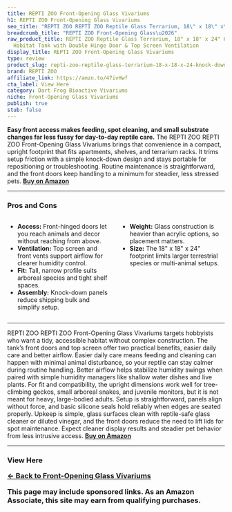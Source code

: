 ```yaml
---
title: REPTI ZOO Front-Opening Glass Vivariums
h1: REPTI ZOO Front-Opening Glass Vivariums
seo_title: "REPTI ZOO REPTI ZOO Reptile Glass Terrarium, 18\" x 18\" x\u2026"
breadcrumb_title: "REPTI ZOO Front-Opening Glass\u2026"
raw_product_title: REPTI ZOO Reptile Glass Terrarium, 18" x 18" x 24" Knock-Down Reptile
  Habitat Tank with Double Hinge Door & Top Screen Ventilation
display_title: REPTI ZOO Front-Opening Glass Vivariums
type: review
product_slug: repti-zoo-reptile-glass-terrarium-18-x-18-x-24-knock-down-reptile-habit-9e4736db
brand: REPTI ZOO
affiliate_link: https://amzn.to/47ivHwf
cta_label: View Here
category: Dart Frog Bioactive Vivariums
niche: Front-Opening Glass Vivariums
publish: true
stub: false
---
```


<div id="intro" class="full-width">
  <p><strong>Easy front access makes feeding, spot cleaning, and small substrate changes far less fussy for day-to-day reptile care.</strong> The REPTI ZOO REPTI ZOO Front-Opening Glass Vivariums brings that convenience in a compact, upright footprint that fits apartments, shelves, and terrarium racks. It trims setup friction with a simple knock-down design and stays portable for repositioning or troubleshooting. Routine maintenance is straightforward, and the front doors keep handling to a minimum for steadier, less stressed pets. <a href="https://amzn.to/47ivHwf" rel="nofollow sponsored noopener" target="_blank"><strong>Buy on Amazon</strong></a></p>
</div>

<hr />
<h3 id="pros-cons">Pros and Cons</h3>
<div class="pc-grid" style="display:grid;grid-template-columns:1fr 1fr;gap:16px;">
  <ul>
    <li><strong>Access:</strong> Front-hinged doors let you reach animals and decor without reaching from above.</li>
    <li><strong>Ventilation:</strong> Top screen and front vents support airflow for clearer humidity control.</li>
    <li><strong>Fit:</strong> Tall, narrow profile suits arboreal species and tight shelf spaces.</li>
    <li><strong>Assembly:</strong> Knock-down panels reduce shipping bulk and simplify setup.</li>
  </ul>
  <ul>
    <li><strong>Weight:</strong> Glass construction is heavier than acrylic options, so placement matters.</li>
    <li><strong>Size:</strong> The 18" x 18" x 24" footprint limits larger terrestrial species or multi-animal setups.</li>
  </ul>
</div>
<hr />

<div class="full-width">
  <p>REPTI ZOO REPTI ZOO Front-Opening Glass Vivariums targets hobbyists who want a tidy, accessible habitat without complex construction. The tank’s front doors and top screen offer two practical benefits, easier daily care and better airflow. Easier daily care means feeding and cleaning can happen with minimal animal disturbance, so your reptile can stay calmer during routine handling. Better airflow helps stabilize humidity swings when paired with simple humidity managers like shallow water dishes and live plants. For fit and compatibility, the upright dimensions work well for tree-climbing geckos, small arboreal snakes, and juvenile monitors, but it is not meant for heavy, large-bodied adults. Setup is straightforward, panels align without force, and basic silicone seals hold reliably when edges are seated properly. Upkeep is simple, glass surfaces clean with reptile-safe glass cleaner or diluted vinegar, and the front doors reduce the need to lift lids for spot maintenance. Expect cleaner display results and steadier pet behavior from less intrusive access. <a href="https://amzn.to/47ivHwf" rel="nofollow sponsored noopener" target="_blank"><strong>Buy on Amazon</strong></a></p>
</div>

<hr />
<h3 id="fa
<p><a class="btn" href="https://amzn.to/47ivHwf" target="_blank" rel="nofollow sponsored noopener">View Here</a></p>
<p><a href="/roundups/dart-frog-bioactive-vivariums/front-opening-glass-vivariums/">← Back to Front-Opening Glass Vivariums</a></p>
<aside class="disclosure">This page may include sponsored links. As an Amazon Associate, this site may earn from qualifying purchases.</aside>
